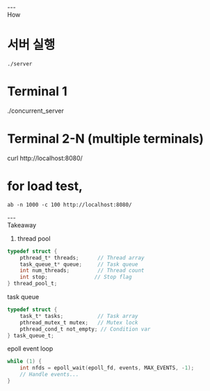---\
How 

# 서버 실행
`./server`

# Terminal 1
./concurrent_server

# Terminal 2-N (multiple terminals)
curl http://localhost:8080/

# for load test, 
`ab -n 1000 -c 100 http://localhost:8080/`


---\
Takeaway 


1. thread pool 
```c
typedef struct {
    pthread_t* threads;      // Thread array
    task_queue_t* queue;     // Task queue
    int num_threads;         // Thread count
    int stop;               // Stop flag
} thread_pool_t;
```

task queue
```c 
typedef struct {
    task_t* tasks;           // Task array
    pthread_mutex_t mutex;   // Mutex lock
    pthread_cond_t not_empty; // Condition var
} task_queue_t;
```


epoll event loop 
```c
while (1) {
    int nfds = epoll_wait(epoll_fd, events, MAX_EVENTS, -1);
    // Handle events...
}
```
